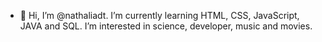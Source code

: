 - 👋 Hi, I’m @nathaliadt. I’m currently learning HTML, CSS, JavaScript, JAVA and SQL. I’m interested in science, developer, music and movies.


<!---
nathaliadt/nathaliadt is a ✨ special ✨ repository because its `README.md` (this file) appears on your GitHub profile.
You can click the Preview link to take a look at your changes.
--->
